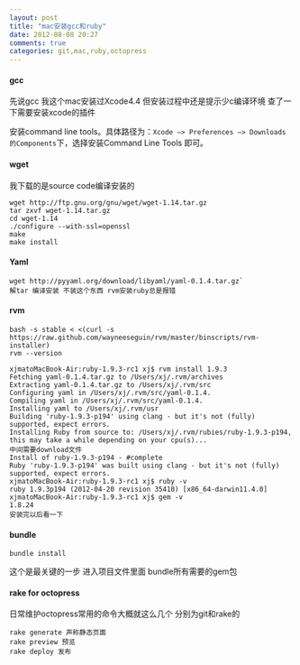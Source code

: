 ```yaml
---
layout: post
title: "mac安装gcc和ruby"
date: 2012-08-08 20:27
comments: true
categories: git,mac,ruby,octopress
---
```


#### gcc
先说gcc 我这个mac安装过Xcode4.4 但安装过程中还是提示少c编译环境 查了一下需要安装xcode的插件

安装command line tools。具体路径为：`Xcode –> Preferences –> Downloads 的Components`下，选择安装Command Line Tools 即可。

#### wget
我下载的是source code编译安装的

```
wget http://ftp.gnu.org/gnu/wget/wget-1.14.tar.gz
tar zxvf wget-1.14.tar.gz
cd wget-1.14
./configure --with-ssl=openssl
make
make install
```

#### Yaml
```
wget http://pyyaml.org/download/libyaml/yaml-0.1.4.tar.gz`
解tar 编译安装 不装这个东西 rvm安装ruby总是报错
```

#### rvm 
``` 
bash -s stable < <(curl -s https://raw.github.com/wayneeseguin/rvm/master/binscripts/rvm-installer)
rvm --version

xjmatoMacBook-Air:ruby-1.9.3-rc1 xj$ rvm install 1.9.3
Fetching yaml-0.1.4.tar.gz to /Users/xj/.rvm/archives
Extracting yaml-0.1.4.tar.gz to /Users/xj/.rvm/src
Configuring yaml in /Users/xj/.rvm/src/yaml-0.1.4.
Compiling yaml in /Users/xj/.rvm/src/yaml-0.1.4.
Installing yaml to /Users/xj/.rvm/usr
Building 'ruby-1.9.3-p194' using clang - but it's not (fully) supported, expect errors.
Installing Ruby from source to: /Users/xj/.rvm/rubies/ruby-1.9.3-p194, this may take a while depending on your cpu(s)...
中间需要download文件 
Install of ruby-1.9.3-p194 - #complete
Ruby 'ruby-1.9.3-p194' was built using clang - but it's not (fully) supported, expect errors.
xjmatoMacBook-Air:ruby-1.9.3-rc1 xj$ ruby -v
ruby 1.9.3p194 (2012-04-20 revision 35410) [x86_64-darwin11.4.0]
xjmatoMacBook-Air:ruby-1.9.3-rc1 xj$ gem -v
1.8.24
安装完以后看一下
```

#### bundle 
`bundle install`

这个是最关键的一步 进入项目文件里面 bundle所有需要的gem包


#### rake for octopress

日常维护octopress常用的命令大概就这么几个 分别为git和rake的

```
rake generate 声称静态页面
rake preview 预览
rake deploy 发布
```
